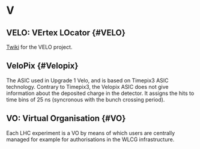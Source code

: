 # V

## VELO: VErtex LOcator {#VELO}

[Twiki](https://lbtwiki.cern.ch/bin/view/VELO) for the VELO project.

## VeloPix {#Velopix}

The ASIC used in Upgrade 1 Velo, and is based on Timepix3 ASIC technology.
Contrary to Timepix3, the Velopix ASIC does not give information about the deposited charge in the detector. 
It assigns the hits to time bins of 25 ns (syncronous with the bunch crossing period).

## VO: Virtual Organisation {#VO}

Each LHC experiment is a VO by means of which users are centrally managed for example for authorisations in the WLCG infrastructure.
